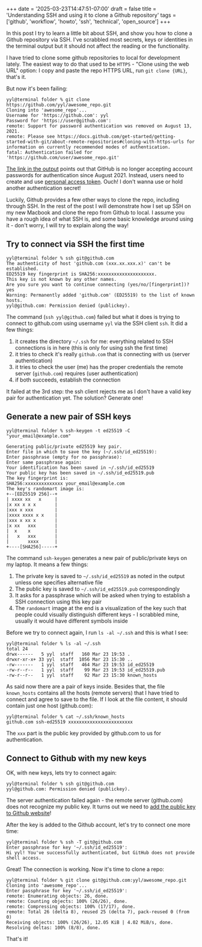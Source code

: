 +++
date = '2025-03-23T14:47:51-07:00'
draft = false
title = 'Understanding SSH and using it to clone a Github repository'
tags = ['github', 'workflow', 'howto', 'ssh', 'technical', 'open_source']
+++

In this post I try to learn a little bit about SSH, and show you how to clone a Github repository via SSH. I've scrabbled most secrets, keys or identities in the terminal output but it should not affect the reading or the functionality.

I have tried to clone some github repositories to local for development lately. The easiest way to do that used to be `HTTPS` - "Clone using the web URL" option: I copy and paste the repo HTTPS URL, run `git clone {URL}`, that's it. 

But now it's been failing:

```
yyl@terminal folder % git clone https://github.com/yyl/awesome_repo.git
Cloning into 'awesome_repo'...
Username for 'https://github.com': yyl
Password for 'https://user@github.com':
remote: Support for password authentication was removed on August 13, 2021.
remote: Please see https://docs.github.com/get-started/getting-started-with-git/about-remote-repositories#cloning-with-https-urls for information on currently recommended modes of authentication.
fatal: Authentication failed for 'https://github.com/user/awesome_repo.git'
```

[The link in the output](https://docs.github.com/en/get-started/git-basics/about-remote-repositories#cloning-with-https-urls) points out that GitHub is no longer accepting account passwords for authentication since August 2021. Instead, users need to create and use [personal access token](https://docs.github.com/en/authentication/keeping-your-account-and-data-secure/managing-your-personal-access-tokens). Ouch! I don't wanna use or hold another authentication secret!

Luckily, Github provides a few other ways to clone the repo, including through SSH. In the rest of the post I will demonstrate how I set up SSH on my new Macbook and clone the repo from Github to local. I assume you have a rough idea of what SSH is, and some basic knowledge around using it - don't worry, I will try to explain along the way!

## Try to connect via SSH the first time

```
yyl@terminal folder % ssh git@github.com
The authenticity of host 'github.com (xxx.xx.xxx.x)' can't be established.
ED25519 key fingerprint is SHA256:xxxxxxxxxxxxxxxxxxxxx.
This key is not known by any other names.
Are you sure you want to continue connecting (yes/no/[fingerprint])? yes
Warning: Permanently added 'github.com' (ED25519) to the list of known hosts.
yyl@github.com: Permission denied (publickey).
```

The command (`ssh yyl@github.com`) failed but what it does is trying to connect to github.com using username `yyl` via the SSH client `ssh`. It did a few things:

1. it creates the directory `~/.ssh` for me: everything related to SSH connections is in here (this is only for using ssh the first time)
2. it tries to check it's really `github.com` that is connecting with us (server authentication)
3. it tries to check the user (me) has the proper credentials the remote server (`github.com`) requires (user authentication)
4. if both succeeds, establish the connection

It failed at the 3rd step: the ssh client rejects me as I don't have a valid key pair for authentication yet. The solution? Generate one!

## Generate a new pair of SSH keys

```
yyl@terminal folder % ssh-keygen -t ed25519 -C "your_email@example.com"

Generating public/private ed25519 key pair.
Enter file in which to save the key (~/.ssh/id_ed25519):
Enter passphrase (empty for no passphrase):
Enter same passphrase again:
Your identification has been saved in ~/.ssh/id_ed25519
Your public key has been saved in ~/.ssh/id_ed25519.pub
The key fingerprint is:
SHA256:xxxxxxxxxxxxxx your_email@example.com
The key's randomart image is:
+--[ED25519 256]--+
| xxxx xx   x     |
|x xx x x x       |
|xxx x xxx        |
|xxxx xxxx x x    |
|xxx x xx x       |
|x xx   xxx       |
|  x    x         |
|   x   xxx       |
|       xxxx      |
+----[SHA256]-----+
```

The command `ssh-keygen` generates a new pair of public/private keys on my laptop. It means a few things:

1. The private key is saved to `~/.ssh/id_ed25519` as noted in the output unless one specifies alternative file
2. The public key is saved to `~/.ssh/id_ed25519.pub` correspondingly
3. It asks for a passphrase which will be asked when trying to establish a SSH connection using this key pair
4. The `randomart` image at the end is a visualization of the key such that people could visually distinguish different keys - I scrabbled mine, usually it would have different symbols inside

Before we try to connect again, I run `ls -al ~/.ssh` and this is what I see:

```
yyl@terminal folder % ls -al ~/.ssh
total 24
drwx------   5 yyl  staff   160 Mar 23 19:53 .
drwxr-xr-x+ 33 yyl  staff  1056 Mar 23 15:30 ..
-rw-------   1 yyl  staff   464 Mar 23 19:53 id_ed25519
-rw-r--r--   1 yyl  staff    99 Mar 23 19:53 id_ed25519.pub
-rw-r--r--   1 yyl  staff    92 Mar 23 15:30 known_hosts
```

As said now there are a pair of keys inside. Besides that, the file `known_hosts` contains all the hosts (remote servers) that I have tried to connect and agree to save to the file. If I look at the file content, it should contain just one host (github.com):

```
yyl@terminal folder % cat ~/.ssh/known_hosts
github.com ssh-ed25519 xxxxxxxxxxxxxxxxxxxxxxxx
```

The `xxx` part is the public key provided by github.com to us for authentication.

## Connect to Github with my new keys

OK, with new keys, lets try to connect again:

```
yyl@terminal folder % ssh git@github.com
yyl@github.com: Permission denied (publickey).
```

The server authentication failed again - the remote server (github.com) does not recognize my public key. It turns out we need to [add the public key to Github website](https://docs.github.com/en/authentication/connecting-to-github-with-ssh/adding-a-new-ssh-key-to-your-github-account#adding-a-new-ssh-key-to-your-account)!

After the key is added to the Github account, let's try to connect one more time:

```
yyl@terminal folder % ssh -T git@github.com
Enter passphrase for key '~/.ssh/id_ed25519':
Hi yyl! You've successfully authenticated, but GitHub does not provide shell access.
```

Great! The connection is working. Now it's time to clone a repo:

```
yyl@terminal folder % git clone git@github.com:yyl/awesome_repo.git
Cloning into 'awesome_repo'...
Enter passphrase for key '~/.ssh/id_ed25519':
remote: Enumerating objects: 26, done.
remote: Counting objects: 100% (26/26), done.
remote: Compressing objects: 100% (17/17), done.
remote: Total 26 (delta 8), reused 25 (delta 7), pack-reused 0 (from 0)
Receiving objects: 100% (26/26), 12.05 KiB | 4.02 MiB/s, done.
Resolving deltas: 100% (8/8), done.
```

That's it!